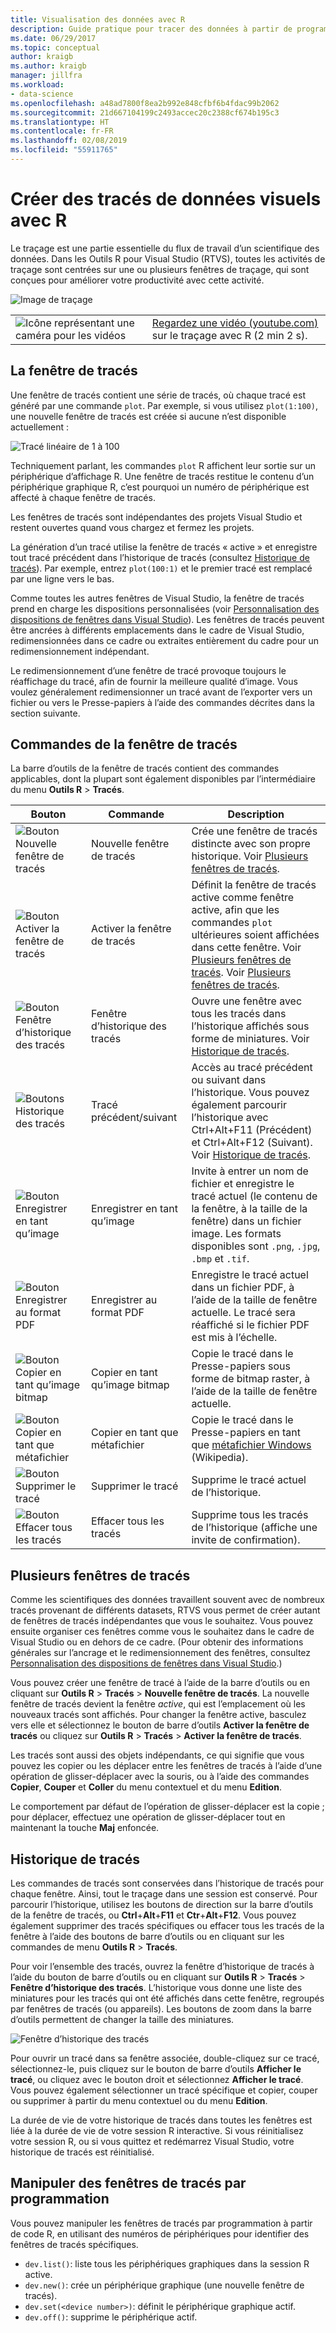 ```yaml
---
title: Visualisation des données avec R
description: Guide pratique pour tracer des données à partir de programmes R dans Visual Studio, à l’aide de fenêtres de traçage.
ms.date: 06/29/2017
ms.topic: conceptual
author: kraigb
ms.author: kraigb
manager: jillfra
ms.workload:
- data-science
ms.openlocfilehash: a48ad7800f8ea2b992e848cfbf6b4fdac99b2062
ms.sourcegitcommit: 21d667104199c2493accec20c2388cf674b195c3
ms.translationtype: HT
ms.contentlocale: fr-FR
ms.lasthandoff: 02/08/2019
ms.locfileid: "55911765"
---
```

# <a name="create-visual-data-plots-with-r"></a>Créer des tracés de données visuels avec R

Le traçage est une partie essentielle du flux de travail d’un scientifique des données. Dans les Outils R pour Visual Studio (RTVS), toutes les activités de traçage sont centrées sur une ou plusieurs fenêtres de traçage, qui sont conçues pour améliorer votre productivité avec cette activité.

![Image de traçage](media/plotting-hero-image.png)

|   |   |
|---|---|
| ![Icône représentant une caméra pour les vidéos](../install/media/video-icon.png "Regarder une vidéo") | [Regardez une vidéo (youtube.com)](https://www.youtube.com/watch?v=ZTbKmz5RSgY) sur le traçage avec R (2 min 2 s). |

## <a name="the-plot-window"></a>La fenêtre de tracés

Une fenêtre de tracés contient une série de tracés, où chaque tracé est généré par une commande `plot`. Par exemple, si vous utilisez `plot(1:100)`, une nouvelle fenêtre de tracés est créée si aucune n’est disponible actuellement :

![Tracé linéaire de 1 à 100](media/plotting-1-to-100.png)

Techniquement parlant, les commandes `plot` R affichent leur sortie sur un périphérique d’affichage R. Une fenêtre de tracés restitue le contenu d’un périphérique graphique R, c’est pourquoi un numéro de périphérique est affecté à chaque fenêtre de tracés.

Les fenêtres de tracés sont indépendantes des projets Visual Studio et restent ouvertes quand vous chargez et fermez les projets.

La génération d’un tracé utilise la fenêtre de tracés « active » et enregistre tout tracé précédent dans l’historique de tracés (consultez [Historique de tracés](#plot-history)). Par exemple, entrez `plot(100:1)` et le premier tracé est remplacé par une ligne vers le bas.

Comme toutes les autres fenêtres de Visual Studio, la fenêtre de tracés prend en charge les dispositions personnalisées (voir [Personnalisation des dispositions de fenêtres dans Visual Studio](../ide/customizing-window-layouts-in-visual-studio.md)). Les fenêtres de tracés peuvent être ancrées à différents emplacements dans le cadre de Visual Studio, redimensionnées dans ce cadre ou extraites entièrement du cadre pour un redimensionnement indépendant.

Le redimensionnement d’une fenêtre de tracé provoque toujours le réaffichage du tracé, afin de fournir la meilleure qualité d’image. Vous voulez généralement redimensionner un tracé avant de l’exporter vers un fichier ou vers le Presse-papiers à l’aide des commandes décrites dans la section suivante.

## <a name="plot-window-commands"></a>Commandes de la fenêtre de tracés

La barre d’outils de la fenêtre de tracés contient des commandes applicables, dont la plupart sont également disponibles par l’intermédiaire du menu **Outils R** > **Tracés**.

| Bouton | Commande | Description |
| --- | --- | --- |
| ![Bouton Nouvelle fenêtre de tracés](media/plotting-toolbar-01-new-plot-window.png) | Nouvelle fenêtre de tracés | Crée une fenêtre de tracés distincte avec son propre historique. Voir [Plusieurs fenêtres de tracés](#multiple-plot-windows). |
| ![Bouton Activer la fenêtre de tracés](media/plotting-toolbar-02-activate-plot-window.png) | Activer la fenêtre de tracés | Définit la fenêtre de tracés active comme fenêtre active, afin que les commandes `plot` ultérieures soient affichées dans cette fenêtre. Voir [Plusieurs fenêtres de tracés](#multiple-plot-windows). Voir [Plusieurs fenêtres de tracés](#multiple-plot-windows). |
| ![Bouton Fenêtre d’historique des tracés](media/plotting-toolbar-03-plot-history.png) | Fenêtre d’historique des tracés | Ouvre une fenêtre avec tous les tracés dans l’historique affichés sous forme de miniatures. Voir [Historique de tracés](#plot-history). |
| ![Boutons Historique des tracés](media/plotting-toolbar-04-plot-history-arrows.png) | Tracé précédent/suivant |  Accès au tracé précédent ou suivant dans l’historique. Vous pouvez également parcourir l’historique avec Ctrl+Alt+F11 (Précédent) et Ctrl+Alt+F12 (Suivant). Voir [Historique de tracés](#plot-history). |
| ![Bouton Enregistrer en tant qu’image](media/plotting-toolbar-05-save-as-image.png)| Enregistrer en tant qu’image | Invite à entrer un nom de fichier et enregistre le tracé actuel (le contenu de la fenêtre, à la taille de la fenêtre) dans un fichier image. Les formats disponibles sont `.png`, `.jpg`, `.bmp` et `.tif`. |
| ![Bouton Enregistrer au format PDF](media/plotting-toolbar-06-save-as-pdf.png)| Enregistrer au format PDF | Enregistre le tracé actuel dans un fichier PDF, à l’aide de la taille de fenêtre actuelle. Le tracé sera réaffiché si le fichier PDF est mis à l’échelle. |
| ![Bouton Copier en tant qu’image bitmap](media/plotting-toolbar-07-copy-as-bitmap.png)| Copier en tant qu’image bitmap | Copie le tracé dans le Presse-papiers sous forme de bitmap raster, à l’aide de la taille de fenêtre actuelle. |
| ![Bouton Copier en tant que métafichier](media/plotting-toolbar-08-copy-as-metafile.png)| Copier en tant que métafichier | Copie le tracé dans le Presse-papiers en tant que [métafichier Windows](https://en.wikipedia.org/wiki/Windows_Metafile) (Wikipedia). |
| ![Bouton Supprimer le tracé](media/plotting-toolbar-09-remove-plot.png)| Supprimer le tracé | Supprime le tracé actuel de l’historique. |
| ![Bouton Effacer tous les tracés](media/plotting-toolbar-10-clear-all-plots.png) | Effacer tous les tracés | Supprime tous les tracés de l’historique (affiche une invite de confirmation). |

## <a name="multiple-plot-windows"></a>Plusieurs fenêtres de tracés

Comme les scientifiques des données travaillent souvent avec de nombreux tracés provenant de différents datasets, RTVS vous permet de créer autant de fenêtres de tracés indépendantes que vous le souhaitez. Vous pouvez ensuite organiser ces fenêtres comme vous le souhaitez dans le cadre de Visual Studio ou en dehors de ce cadre. (Pour obtenir des informations générales sur l’ancrage et le redimensionnement des fenêtres, consultez [Personnalisation des dispositions de fenêtres dans Visual Studio](../ide/customizing-window-layouts-in-visual-studio.md).)

Vous pouvez créer une fenêtre de tracé à l’aide de la barre d’outils ou en cliquant sur **Outils R** > **Tracés** > **Nouvelle fenêtre de tracés**. La nouvelle fenêtre de tracés devient la fenêtre *active*, qui est l’emplacement où les nouveaux tracés sont affichés. Pour changer la fenêtre active, basculez vers elle et sélectionnez le bouton de barre d’outils **Activer la fenêtre de tracés** ou cliquez sur **Outils R** > **Tracés** > **Activer la fenêtre de tracés**.

Les tracés sont aussi des objets indépendants, ce qui signifie que vous pouvez les copier ou les déplacer entre les fenêtres de tracés à l’aide d’une opération de glisser-déplacer avec la souris, ou à l’aide des commandes **Copier**, **Couper** et **Coller** du menu contextuel et du menu **Edition**.

Le comportement par défaut de l’opération de glisser-déplacer est la copie ; pour déplacer, effectuez une opération de glisser-déplacer tout en maintenant la touche **Maj** enfoncée.

## <a name="plot-history"></a>Historique de tracés

Les commandes de tracés sont conservées dans l’historique de tracés pour chaque fenêtre. Ainsi, tout le traçage dans une session est conservé. Pour parcourir l’historique, utilisez les boutons de direction sur la barre d’outils de la fenêtre de tracés, ou **Ctrl**+**Alt**+**F11** et **Ctr**+**Alt**+**F12**. Vous pouvez également supprimer des tracés spécifiques ou effacer tous les tracés de la fenêtre à l’aide des boutons de barre d’outils ou en cliquant sur les commandes de menu **Outils R** > **Tracés**.

Pour voir l’ensemble des tracés, ouvrez la fenêtre d’historique de tracés à l’aide du bouton de barre d’outils ou en cliquant sur **Outils R** > **Tracés** > **Fenêtre d’historique des tracés**.
L’historique vous donne une liste des miniatures pour les tracés qui ont été affichés dans cette fenêtre, regroupés par fenêtres de tracés (ou appareils). Les boutons de zoom dans la barre d’outils permettent de changer la taille des miniatures.

![Fenêtre d’historique des tracés](media/plotting-plot-history-window.png)

Pour ouvrir un tracé dans sa fenêtre associée, double-cliquez sur ce tracé, sélectionnez-le, puis cliquez sur le bouton de barre d’outils **Afficher le tracé**, ou cliquez avec le bouton droit et sélectionnez **Afficher le tracé**. Vous pouvez également sélectionner un tracé spécifique et copier, couper ou supprimer à partir du menu contextuel ou du menu **Edition**.

La durée de vie de votre historique de tracés dans toutes les fenêtres est liée à la durée de vie de votre session R interactive. Si vous réinitialisez votre session R, ou si vous quittez et redémarrez Visual Studio, votre historique de tracés est réinitialisé.

## <a name="programmatically-manipulate-plot-windows"></a>Manipuler des fenêtres de tracés par programmation

Vous pouvez manipuler les fenêtres de tracés par programmation à partir de code R, en utilisant des numéros de périphériques pour identifier des fenêtres de tracés spécifiques.

- `dev.list()`: liste tous les périphériques graphiques dans la session R active.
- `dev.new()`: crée un périphérique graphique (une nouvelle fenêtre de tracés).
- `dev.set(<device number>)`: définit le périphérique graphique actif.
- `dev.off()`: supprime le périphérique actif.
